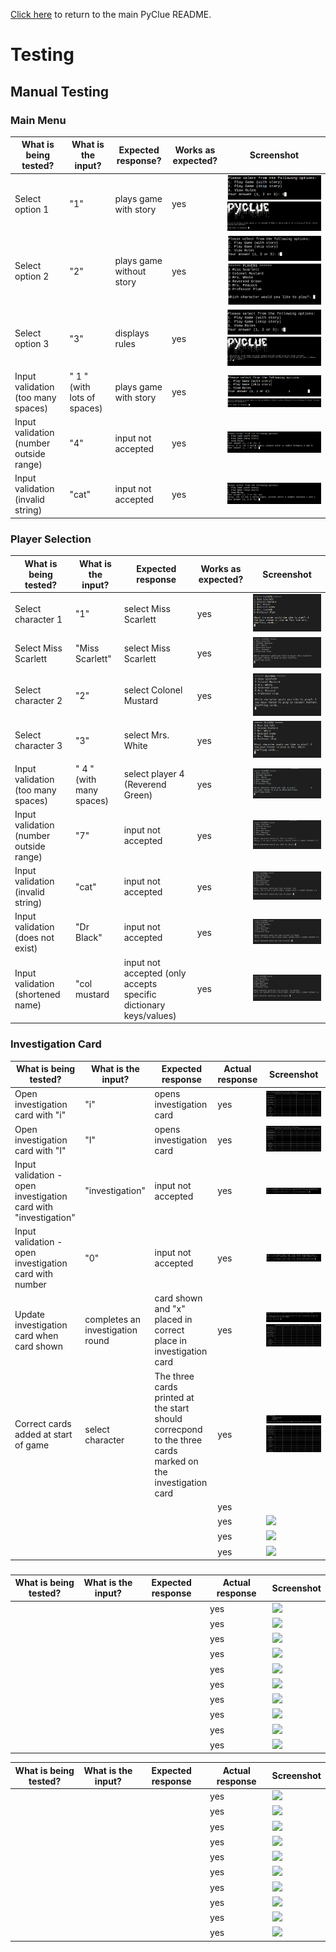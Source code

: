 [Click here](https://github.com/dragon-fire-fly/cluedo/blob/main/README.md) to return to the main PyClue README.

# Testing

## Manual Testing

### Main Menu
|What is being tested?   |  What is the input? |  Expected response? | Works as expected?  | Screenshot  |
|---|---|---|---|---|
| Select option 1  | "1"  | plays game with story  | yes  | ![](documentation/testing/manual_testing/main_menu/main_menu_1.png) ![](documentation/testing/manual_testing/main_menu/main_menu_1_result.png) |
| Select option 2  | "2"  | plays game without story  | yes  | ![](documentation/testing/manual_testing/main_menu/main_menu_2.png)![](documentation/testing/manual_testing/main_menu/main_menu_2_result.png)  |
| Select option 3  | "3"  | displays rules  | yes  | ![](documentation/testing/manual_testing/main_menu/main_menu_3.png)![](documentation/testing/manual_testing/main_menu/main_menu_3_result.png)  |
| Input validation (too many spaces)  | " 1 " (with lots of spaces)  | plays game with story  | yes  | ![](documentation/testing/manual_testing/main_menu/main_menu_1_spaces.png) ![](documentation/testing/manual_testing/main_menu/main_menu_spaces_result.png)  |
| Input validation (number outside range)  | "4"  | input not accepted  | yes  | ![](documentation/testing/manual_testing/main_menu/main_menu_4.png) |
| Input validation (invalid string)  | "cat"  | input not accepted  |  yes | ![](documentation/testing/manual_testing/main_menu/main_menu_cat.png)  |

### Player Selection

|What is being tested?   |  What is the input? |  Expected response | Works as expected?  | Screenshot  |
|---|---|---|---|---|
| Select character 1  | "1"  |  select Miss Scarlett | yes  | ![select character 1](documentation/testing/manual_testing/character_selection/character_select_1.png)  |
| Select Miss Scarlett  | "Miss Scarlett"  | select Miss Scarlett  | yes | ![select Miss Scarlett](documentation/testing/manual_testing/character_selection/miss_scarlett.png)  |
| Select character 2  | "2"  | select Colonel Mustard  | yes  | ![select character 2](documentation/testing/manual_testing/character_selection/player_select_2.png)  |
| Select character 3  | "3"  | select Mrs. White  | yes  | ![select character 3](documentation/testing/manual_testing/character_selection/player_select_3.png)  |
| Input validation (too many spaces)  | "  4  " (with many spaces)  | select player 4 (Reverend Green)  | yes  | ![select character 4](documentation/testing/manual_testing/character_selection/character_select_spaces.png)  |
| Input validation (number outside range)  | "7"  |  input not accepted | yes  | ![input validation invalid number](documentation/testing/manual_testing/character_selection/player_select_7.png)  |
| Input validation (invalid string)  | "cat"  | input not accepted |  yes  | ![input validation invalid string](documentation/testing/manual_testing/character_selection/cat.png)  |
| Input validation (does not exist)  | "Dr Black" | input not accepted  | yes  | ![input validation does not exist](documentation/testing/manual_testing/character_selection/dr_black.png)  |
| Input validation (shortened name)  | "col mustard  |  input not accepted (only accepts specific dictionary keys/values) |  yes  | ![input validation shortened name](documentation/testing/manual_testing/character_selection/col_mustard.png)  |


### Investigation Card

|What is being tested?   |  What is the input? |  Expected response | Actual response  | Screenshot  |
|---|---|---|---|---|
| Open investigation card with "i"  | "i"  | opens investigation card  | yes  |  ![open investigation card with "i"](documentation/testing/manual_testing/investigation_card/investigation_card_i.png) |
| Open investigation card with "I"   | "I"  | opens investigation card   | yes  | ![open investigation card with "I"](documentation/testing/manual_testing/investigation_card/investigation_card_I.png)  |
| Input validation - open investigation card with "investigation"  | "investigation"  |  input not accepted  | yes  | ![open investigation card with "investigation"](documentation/testing/manual_testing/investigation_card/invalid_input.png)  |
| Input validation - open investigation card with number  | "0"  |  input not accepted  | yes  | ![open investigation card with "0"](documentation/testing/manual_testing/investigation_card/invalid_number.png)  |
| Update investigation card when card shown  | completes an investigation round  | card shown and "x" placed in correct place in investigation card  |  yes |  ![update investigation card](documentation/testing/manual_testing/investigation_card/investigation_card_updated.png)![successfully updated](documentation/testing/manual_testing/investigation_card/peacock_rope.png) |
| Correct cards added at start of game  | select character  |  The three cards printed at the start should correcpond to the three cards marked on the investigation card | yes  | ![correct cards?](documentation/testing/manual_testing/investigation_card/correct_cards_1.png)![correct cards added](documentation/testing/manual_testing/investigation_card/correct_cards_2.png)  |
|   |   |   | yes  |   |
|   |   |   | yes  | ![](documentation/testing/manual_testing)  |
|   |   |   | yes  | ![](documentation/testing/manual_testing)  |
|   |   |   |  yes | ![](documentation/testing/manual_testing)  |

### 

|What is being tested?   |  What is the input? |  Expected response | Actual response  | Screenshot  |
|---|---|---|---|---|
|   |   |   | yes  |  ![](documentation/testing/manual_testing) |
|   |   |   | yes  | ![](documentation/testing/manual_testing)  |
|   |   |   | yes  | ![](documentation/testing/manual_testing)  |
|   |   |   | yes  | ![](documentation/testing/manual_testing)  |
|   |   |   |  yes |  ![](documentation/testing/manual_testing) |
|   |   |   | yes  | ![](documentation/testing/manual_testing)  |
|   |   |   | yes  | ![](documentation/testing/manual_testing)  |
|   |   |   | yes  | ![](documentation/testing/manual_testing)  |
|   |   |   | yes  | ![](documentation/testing/manual_testing)  |
|   |   |   |  yes | ![](documentation/testing/manual_testing)  |




|What is being tested?   |  What is the input? |  Expected response | Actual response  | Screenshot  |
|---|---|---|---|---|
|   |   |   | yes  |  ![](documentation/testing/manual_testing/) |
|   |   |   | yes  | ![](documentation/testing/manual_testing)  |
|   |   |   | yes  | ![](documentation/testing/manual_testing)  |
|   |   |   | yes  | ![](documentation/testing/manual_testing)  |
|   |   |   |  yes |  ![](documentation/testing/manual_testing) |
|   |   |   | yes  | ![](documentation/testing/manual_testing)  |
|   |   |   | yes  | ![](documentation/testing/manual_testing)  |
|   |   |   | yes  | ![](documentation/testing/manual_testing)  |
|   |   |   | yes  | ![](documentation/testing/manual_testing)  |
|   |   |   |  yes | ![](documentation/testing/manual_testing)  |